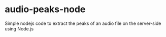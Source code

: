 # audio-peaks-node
Simple nodejs code to extract the peaks of an audio file on the server-side using Node.js
